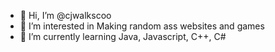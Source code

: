 - 👋 Hi, I’m @cjwalkscoo
- 👀 I’m interested in Making random ass websites and games
- 🌱 I’m currently learning Java, Javascript, C++, C#
